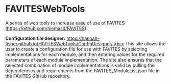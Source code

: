 # FAVITESWebTools

A series of web tools to increase ease of use of FAVITES (https://github.com/niemasd/FAVITES).<br>

**Configuration file designer:** https://hannah-fisher.github.io/FAVITESWebTools/ConfigDesigner/.<br>
This site allows the user to create a configuration file for use with FAVITES by selecting implementations for each module, and then entering values for the required parameters of each module implementation. The site also ensures that the selected combination of module implementations is valid by pulling the dependencies and requirements from the FAVITES_ModuleList.json file in the FAVITES GitHub repository.
